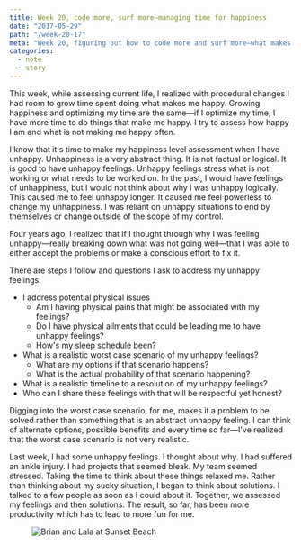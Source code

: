 ```yaml
---
title: Week 20, code more, surf more—managing time for happiness
date: "2017-05-29"
path: "/week-20-17"
meta: "Week 20, figuring out how to code more and surf more—what makes me happy"
categories:
  - note
  - story
---
```


This week, while assessing current life, I realized with procedural changes I had room to grow time spent doing what makes me happy. Growing happiness and optimizing my time are the same—if I optimize my time, I have more time to do things that make me happy. I try to assess how happy I am and what is not making me happy often.

I know that it's time to make my happiness level assessment when I have unhappy. Unhappiness is a very abstract thing. It is not factual or logical. It is good to have unhappy feelings. Unhappy feelings stress what is not working or what needs to be worked on. In the past, I would have feelings of unhappiness, but I would not think about why I was unhappy logically. This caused me to feel unhappy longer. It caused me feel powerless to change my unhappiness. I was reliant on unhappy situations to end by themselves or change outside of the scope of my control.

Four years ago, I realized that if I thought through why I was feeling unhappy—really breaking down what was not going well—that I was able to either accept the problems or make a conscious effort to fix it.

There are steps I follow and questions I ask to address my unhappy feelings.

- I address potential physical issues
  - Am I having physical pains that might be associated with my feelings?
  - Do I have physical ailments that could be leading me to have unhappy feelings?
  - How's my sleep schedule been?
- What is a realistic worst case scenario of my unhappy feelings?
  - What are my options if that scenario happens?
  - What is the actual probability of that scenario happening?
- What is a realistic timeline to a resolution of my unhappy feelings?
- Who can I share these feelings with that will be respectful yet honest?

Digging into the worst case scenario, for me, makes it a problem to be solved rather than something that is an abstract unhappy feeling. I can think of alternate options, possible benefits and every time so far—I've realized that the worst case scenario is not very realistic.

Last week, I had some unhappy feelings. I thought about why. I had suffered an ankle injury. I had projects that seemed bleak. My team seemed stressed. Taking the time to think about these things relaxed me. Rather than thinking about my sucky situation, I began to think about solutions. I talked to a few people as soon as I could about it. Together, we assessed my feelings and then solutions. The result, so far, has been more productivity which has to lead to more fun for me.

<figure>
  <img src="https://yowainwright.imgix.net/wk-20/beach.jpg?w=800&h=800&crop=focalpoint&auto=format" alt="Brian and Lala at Sunset Beach" />
</figure>
